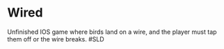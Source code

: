 # Wired
Unfinished IOS game where birds land on a wire, and the player must tap them off or the wire breaks. #SLD
